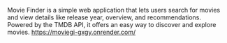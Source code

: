 Movie Finder is a simple web application that lets users search for movies and view details like release year, overview, and recommendations. Powered by the TMDB API, it offers an easy way to discover and explore movies.
https://moviegi-gxgy.onrender.com/
